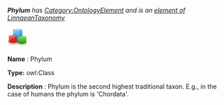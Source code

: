 ___Phylum__ 
 has
 [Category:OntologyElement](../../Category/OntologyElement "Category:OntologyElement") 
 and is an
 [element of](../../Property/ElementOf "Property:ElementOf") 
[LinnaeanTaxonomy](../../Submissions/LinnaeanTaxonomy "Submissions:LinnaeanTaxonomy")_




  





[![Class](../images/thumb/2/27/Class.gif/45px-Class.gif)](../../Image/Class.gif "Class")


__Name__ 
 : Phylum
 



__Type:__ 
 owl:Class
 



__Description__ 
 : Phylum is the second highest traditional taxon. E.g., in the case of humans the phylum is 'Chordata'.